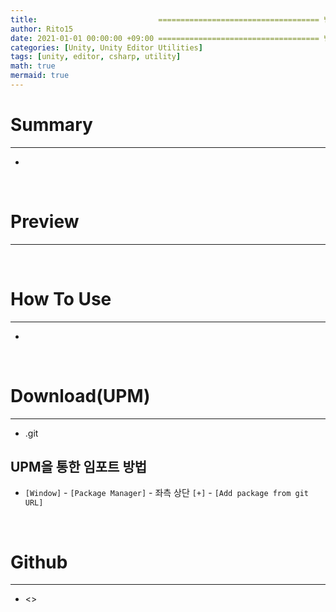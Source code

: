 ```yaml
---
title:                           ==================================== 변경!
author: Rito15
date: 2021-01-01 00:00:00 +09:00 ==================================== 변경!
categories: [Unity, Unity Editor Utilities]
tags: [unity, editor, csharp, utility]
math: true
mermaid: true
---
```


# Summary
---
- 

<br>

# Preview
---


<br>

# How To Use
---
- 

<br>

# Download(UPM)
---
- .git

## UPM을 통한 임포트 방법
 - `[Window]` - `[Package Manager]` - 좌측 상단 `[+]` - `[Add package from git URL]`

<br>

# Github
---
- <>

